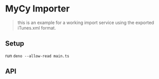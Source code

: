 # MyCy Importer

> this is an example for a working import service using the exported iTunes.xml
> format.

## Setup

run `deno --allow-read main.ts`

## API
